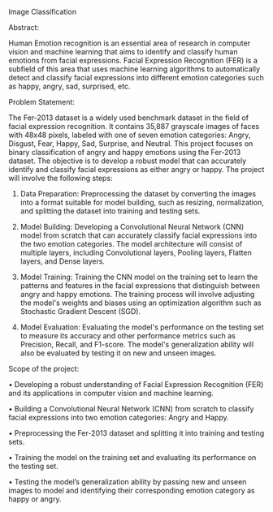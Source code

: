 
Image Classification

Abstract:

Human Emotion recognition is an essential area of research in computer vision and machine learning that aims to identify and classify human emotions from facial expressions. Facial Expression Recognition (FER) is a subfield of this area that uses machine learning algorithms to automatically detect and classify facial expressions into different emotion categories such as happy, angry, sad, surprised, etc.

Problem Statement: 

The Fer-2013 dataset is a widely used benchmark dataset in the field of facial expression recognition. It contains 35,887 grayscale images of faces with 48x48 pixels, labeled with one of seven emotion categories: Angry, Disgust, Fear, Happy, Sad, Surprise, and Neutral. This project focuses on binary classification of angry and happy emotions using the Fer-2013 dataset. The objective is to develop a robust model that can accurately identify and classify facial expressions as either angry or happy. The project will involve the following steps:

1.	Data Preparation: Preprocessing the dataset by converting the images into a format suitable for model building, such as resizing, normalization, and splitting the dataset into training and testing sets.

2.	Model Building: Developing a Convolutional Neural Network (CNN) model from scratch that can accurately classify facial expressions into the two emotion categories. The model architecture will consist of multiple layers, including Convolutional layers, Pooling layers, Flatten layers, and Dense layers.

3.	Model Training: Training the CNN model on the training set to learn the patterns and features in the facial expressions that distinguish between angry and happy emotions. The training process will involve adjusting the model's weights and biases using an optimization algorithm such as Stochastic Gradient Descent (SGD).

4.	Model Evaluation: Evaluating the model's performance on the testing set to measure its accuracy and other performance metrics such as Precision, Recall, and F1-score. The model's generalization ability will also be evaluated by testing it on new and unseen images.

Scope of the project: 

•	Developing a robust understanding of Facial Expression Recognition (FER) and its applications in computer vision and machine learning.

•	Building a Convolutional Neural Network (CNN) from scratch to classify facial expressions into two emotion categories: Angry and Happy.

•	Preprocessing the Fer-2013 dataset and splitting it into training and testing sets.

•	Training the model on the training set and evaluating its performance on the testing set.

•	Testing the model’s generalization ability by passing new and unseen images to model and identifying their corresponding emotion category as happy or angry.

